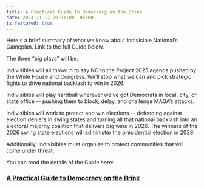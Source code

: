 ```yaml
---
title: A Practical Guide to Democracy on the Brink
date: 2024-11-17 20:31:00 -05:00
is featured: true
---
```


Here's a brief summary of what we know about Indivisible National’s Gameplan.  Link to the full Guide below.

The three “big plays” will be:

Indivisibles will all throw in to say NO to the Project 2025 agenda pushed by the White House and Congress. We’ll stop what we can and pick strategic fights to drive national backlash to win in 2026.

Indivisibles will play hardball wherever we’ve got Democrats in local, city, or state office -- pushing them to block, delay, and challenge MAGA’s attacks.

Indivisibles will work to protect and win elections -- defending against election deniers in swing states and turning all that national backlash into an electoral majority coalition that delivers big wins in 2026.  The winners of the 2026 swing state elections will administer the presidential election in 2028!

Additionally, Indivisibles must organize to protect communities that will come under threat. 

You can read the details of the Guide here:

### [A Practical Guide to Democracy on the Brink](https://docs.google.com/document/u/0/d/1o1gSdFWIUpw41O5zbaxedVsr6Xik5XpPd9FwqvXYu40/mobilebasic?utm_source=substack&utm_medium=email&pli=1)